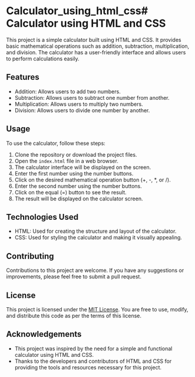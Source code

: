 # Calculator_using_html_css# Calculator using HTML and CSS

This project is a simple calculator built using HTML and CSS. It provides basic mathematical operations such as addition, subtraction, multiplication, and division. The calculator has a user-friendly interface and allows users to perform calculations easily.

## Features

- Addition: Allows users to add two numbers.
- Subtraction: Allows users to subtract one number from another.
- Multiplication: Allows users to multiply two numbers.
- Division: Allows users to divide one number by another.

## Usage

To use the calculator, follow these steps:

1. Clone the repository or download the project files.
2. Open the `index.html` file in a web browser.
3. The calculator interface will be displayed on the screen.
4. Enter the first number using the number buttons.
5. Click on the desired mathematical operation button (+, -, *, or /).
6. Enter the second number using the number buttons.
7. Click on the equal (=) button to see the result.
8. The result will be displayed on the calculator screen.

## Technologies Used

- HTML: Used for creating the structure and layout of the calculator.
- CSS: Used for styling the calculator and making it visually appealing.

## Contributing

Contributions to this project are welcome. If you have any suggestions or improvements, please feel free to submit a pull request. 

## License

This project is licensed under the [MIT License](LICENSE). You are free to use, modify, and distribute this code as per the terms of this license.

## Acknowledgements

- This project was inspired by the need for a simple and functional calculator using HTML and CSS.
- Thanks to the developers and contributors of HTML and CSS for providing the tools and resources necessary for this project.
